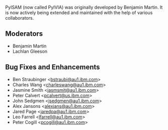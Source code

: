 PyISAM (now called PyIVIA) was originally developed by Benjamin Martin. It is now actively being extended and maintained with the help of various collaborators.

## Moderators
- Benjamin Martin
- Lachlan Gleeson

## Bug Fixes and Enhancements
- Ben Straubinger \<bstraubi@au1.ibm.com\>
- Charles Wang \<charleswang@au1.ibm.com\>
- Jasmine Smith \<jasmsmit@au1.ibm.com\>
- Peter Calvert \<pcalvert@us.ibm.com\>
- John Sedgmen \<jsedgmen@au1.ibm.com\>
- Alex Jansons \<alexjans@au1.ibm.com\>
- Jared Page \<jaredpa@au1.ibm.com\>
- Leo Farrell \<lfarrell@au1.ibm.com\>
- Peter Cogill \<pcogill@au1.ibm.com\>
